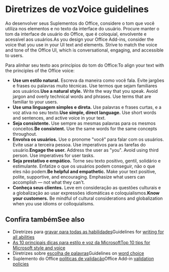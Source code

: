# <a name="voice-guidelines"></a><span data-ttu-id="6f005-101">Diretrizes de voz</span><span class="sxs-lookup"><span data-stu-id="6f005-101">Voice guidelines</span></span>

<span data-ttu-id="6f005-p101">Ao desenvolver seus Suplementos do Office, considere o tom que você utiliza nos elementos e no texto da interface do usuário. Procure manter o tom da interface de usuário do Office, que é coloquial, envolvente e acessível aos usuários.</span><span class="sxs-lookup"><span data-stu-id="6f005-p101">As you design your Office Add-ins, consider the voice that you use in your UI text and elements. Strive to match the voice and tone of the Office UI, which is conversational, engaging, and accessible to users.</span></span> 

<span data-ttu-id="6f005-104">Para alinhar seu texto aos princípios do tom do Office:</span><span class="sxs-lookup"><span data-stu-id="6f005-104">To align your text with the principles of the Office voice:</span></span>

- <span data-ttu-id="6f005-p102">**Use um estilo natural.** Escreva da maneira como você fala. Evite jargões e frases ou palavras muito técnicas. Use termos que sejam familiares aos usuários.</span><span class="sxs-lookup"><span data-stu-id="6f005-p102">**Use a natural style.** Write the way that you speak. Avoid jargon and overly technical words and phrases. Use terms that are familiar to your users.</span></span>
- <span data-ttu-id="6f005-p103">**Use uma linguagem simples e direta.** Use palavras e frases curtas, e a voz ativa no seu texto.</span><span class="sxs-lookup"><span data-stu-id="6f005-p103">**Use simple, direct language.** Use short words and sentences, and active voice in your text.</span></span> 
- <span data-ttu-id="6f005-p104">**Seja consistente.** Use sempre as mesmas palavras para os mesmos conceitos.</span><span class="sxs-lookup"><span data-stu-id="6f005-p104">**Be consistent.** Use the same words for the same concepts throughout.</span></span>
- <span data-ttu-id="6f005-p105">**Envolva os usuários.** Use o pronome "você" para falar com os usuários. Evite usar a terceira pessoa. Use imperativos para as tarefas do usuário.</span><span class="sxs-lookup"><span data-stu-id="6f005-p105">**Engage the user.** Address the user as "you". Avoid using third person. Use imperatives for user tasks.</span></span>
- <span data-ttu-id="6f005-p106">**Seja prestativo e empático.** Torne seu texto positivo, gentil, solidário e estimulante. Enfatize o que os usuários podem conseguir, não o que eles não podem.</span><span class="sxs-lookup"><span data-stu-id="6f005-p106">**Be helpful and empathetic.** Make your text positive, polite, supportive, and encouraging. Emphasize what users can accomplish ― not what they can't.</span></span>
- <span data-ttu-id="6f005-p107">**Conheça seus clientes.** Leve em consideração as questões culturais e a globalização ao usar expressões idiomáticas e coloquialismos.</span><span class="sxs-lookup"><span data-stu-id="6f005-p107">**Know your customers.** Be mindful of cultural considerations and globalization when you use idioms or colloquialisms.</span></span>

## <a name="see-also"></a><span data-ttu-id="6f005-122">Confira também</span><span class="sxs-lookup"><span data-stu-id="6f005-122">See also</span></span>

- <span data-ttu-id="6f005-123">Diretrizes para [gravar para todas as habilidades](https://docs.microsoft.com/en-us/style-guide/accessibility/writing-all-abilities)</span><span class="sxs-lookup"><span data-stu-id="6f005-123">Guidelines for [writing for all abilities](https://docs.microsoft.com/en-us/style-guide/accessibility/writing-all-abilities)</span></span>
- [<span data-ttu-id="6f005-124">As 10 principais dicas para estilo e voz da Microsoft</span><span class="sxs-lookup"><span data-stu-id="6f005-124">Top 10 tips for Microsoft style and voice</span></span>](https://docs.microsoft.com/en-us/style-guide/top-10-tips-style-voice)
- <span data-ttu-id="6f005-125">Diretrizes sobre [escolha de palavras](https://docs.microsoft.com/en-us/style-guide/word-choice/)</span><span class="sxs-lookup"><span data-stu-id="6f005-125">Guidelines on [word choice](https://docs.microsoft.com/en-us/style-guide/word-choice/)</span></span>
-  <span data-ttu-id="6f005-126">Suplemento do Office [políticas de validação](https://docs.microsoft.com/en-us/office/dev/store/validation-policies)</span><span class="sxs-lookup"><span data-stu-id="6f005-126">Office Add-in [validation policies](https://docs.microsoft.com/en-us/office/dev/store/validation-policies)</span></span>